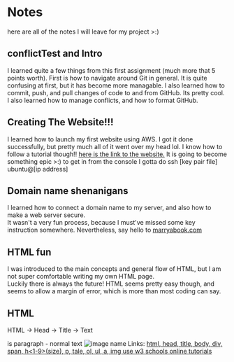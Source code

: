 # Notes
here are all of the notes I will leave for my project >:)

## conflictTest and Intro
I learned quite a few things from this first assignment (much more that 5 points worth).
First is how to navigate around Git in general. It is quite confusing at first, but it has become more managable.
I also learned how to commit, push, and pull changes of code to and from GitHub. Its pretty cool.
I also learned how to manage conflicts, and how to format GitHub.

## Creating The Website!!!
I learned how to launch my first website using AWS. I got it done successfully, but pretty much all of it went over my head lol. I know how to follow a tutorial though!!
[here is the link to the website.](https://35.172.60.97) It is going to become something epic >:)
to get in from the console I gotta do ssh [key pair file] ubuntu@[ip address]

## Domain name shenanigans  
I learned how to connect a domain name to my server, and also how to make a web server secure.  
It wasn't a very fun process, because I must've missed some key instruction somewhere.
Nevertheless, say hello to [marryabook.com](https://marryabook.com)  

## HTML fun  
I was introduced to the main concepts and general flow of HTML, but I am not super comfortable writing my own HTML page.  
Luckily there is always the future! HTML seems pretty easy though, and seems to allow a margin of error, which is more than most coding can say.

## HTML
HTML -> Head -> Title -> Text  
<p></p> is paragraph - normal text  
<img alt="image name" src="link" />  
Links: <a href="link" />  
html, head, title, body,  
div, span, h<1-9>(size), p, tale, ol, ul, a, img  
use w3 schools online tutorials